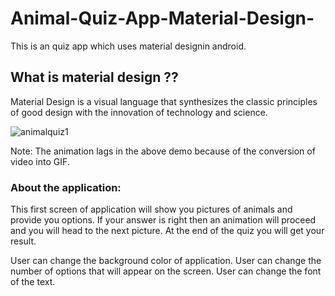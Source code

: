 # Animal-Quiz-App-Material-Design-
This is an quiz app which uses material designin android. 

## What is material design ??
Material Design is a visual language that synthesizes the classic principles of good design with the innovation of technology and science.

![animalquiz1](https://user-images.githubusercontent.com/33973666/54673915-5135e000-4b21-11e9-8731-c0be108db603.gif)


Note: The animation lags in the above demo because of the conversion of video into GIF.
### About the application:
This first screen of application will show you pictures of animals and provide you options. If your answer is right then an animation will proceed and you will head to the next picture.
At the end of the quiz you will get your result.

User can change the background color of application.
User can change the number of options that will appear on the screen.
User  can change the font of the text. 



